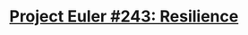 # [Project Euler #243: Resilience](https://www.hackerrank.com/contests/projecteuler/challenges/euler243/problem)
